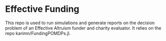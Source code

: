 # Effective Funding

This repo is used to run simulations and generate reports on the decision problem of an Effective Altruism funder and charity evaluator. It relies on the repo karimn/FundingPOMDPs.jl.


